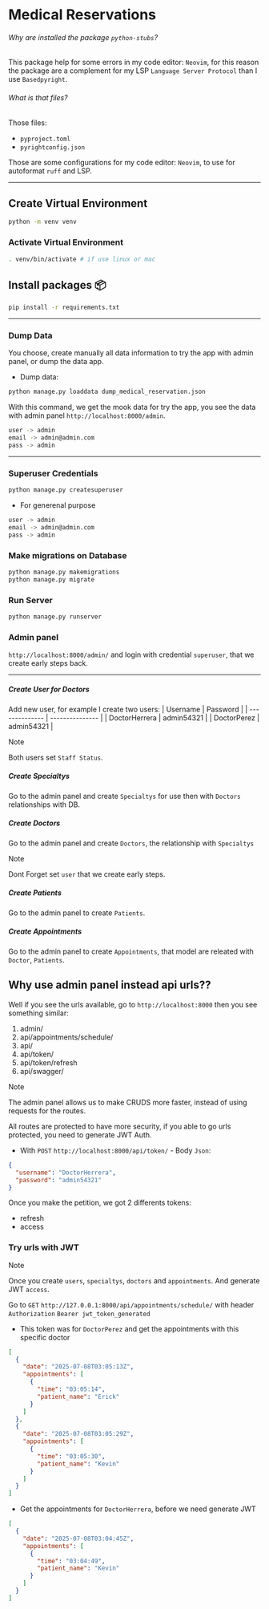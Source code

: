 # Medical Reservations

###### Why are installed the package `python-stubs`?

This package help for some errors in my code editor: `Neovim`, for this reason the package are a complement for my LSP `Language Server Protocol` than I use `Basedpyright`.

###### What is that files?

Those files:

- `pyproject.toml`
- `pyrightconfig.json`

Those are some configurations for my code editor: `Neovim`, to use for autoformat `ruff` and LSP.

---

## Create Virtual Environment

```bash
python -m venv venv
```

### Activate Virtual Environment

```bash
. venv/bin/activate # if use linux or mac
```

## Install packages 📦

```bash
pip install -r requirements.txt
```

---

### Dump Data

You choose, create manually all data information to try the app with admin panel, or dump the data app.

- Dump data:

```bash
python manage.py loaddata dump_medical_reservation.json
```

With this command, we get the mook data for try the app, you see the data with admin panel `http://localhost:8000/admin`.

```bash
user -> admin
email -> admin@admin.com
pass -> admin
```

---

### Superuser Credentials

```bash
python manage.py createsuperuser
```

- For generenal purpose

```bash
user -> admin
email -> admin@admin.com
pass -> admin
```

### Make migrations on Database

```bash
python manage.py makemigrations
python manage.py migrate
```

### Run Server

```bash
python manage.py runserver
```

### Admin panel

`http://localhost:8000/admin/` and login with credential `superuser`, that we create early steps back.

---

##### Create User for Doctors

Add new user, for example I create two users:
| Username | Password |
| -------------- | --------------- |
| DoctorHerrera | admin54321 |
| DoctorPerez | admin54321 |

> [!NOTE]
> Both users set `Staff Status`.

##### Create Specialtys

Go to the admin panel and create `Specialtys` for use then with `Doctors` relationships with DB.

##### Create Doctors

Go to the admin panel and create `Doctors`, the relationship with `Specialtys`

> [!NOTE]
> Dont Forget set `user` that we create early steps.

##### Create Patients

Go to the admin panel to create `Patients`.

##### Create Appointments

Go to the admin panel to create `Appointments`, that model are releated with `Doctor`, `Patients`.

## Why use admin panel instead api urls??

Well if you see the urls available, go to `http://localhost:8000` then you see something similar:

1. admin/
2. api/appointments/schedule/
3. api/
4. api/token/
5. api/token/refresh
6. api/swagger/

> [!NOTE]
> The admin panel allows us to make CRUDS more faster, instead of using requests for the routes.

All routes are protected to have more security, if you able to go urls protected, you need to generate JWT Auth.

- With `POST` `http://localhost:8000/api/token/` - Body `Json`:

```json
{
  "username": "DoctorHerrera",
  "password": "admin54321"
}
```

Once you make the petition, we got 2 differents tokens:

- refresh
- access

### Try urls with JWT

> [!NOTE]
> Once you create `users`, `specialtys`, `doctors` and `appointments`.
> And generate JWT `access`.

Go to `GET` `http://127.0.0.1:8000/api/appointments/schedule/` with header `Authorization` `Bearer jwt_token_generated`

- This token was for `DoctorPerez` and get the appointments with this specific doctor

```json
[
  {
    "date": "2025-07-08T03:05:13Z",
    "appointments": [
      {
        "time": "03:05:14",
        "patient_name": "Erick"
      }
    ]
  },
  {
    "date": "2025-07-08T03:05:29Z",
    "appointments": [
      {
        "time": "03:05:30",
        "patient_name": "Kevin"
      }
    ]
  }
]
```

- Get the appointments for `DoctorHerrera`, before we need generate JWT

```json
[
  {
    "date": "2025-07-08T03:04:45Z",
    "appointments": [
      {
        "time": "03:04:49",
        "patient_name": "Kevin"
      }
    ]
  }
]
```
